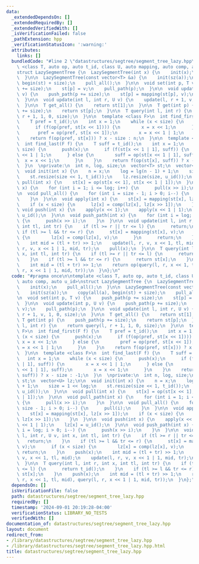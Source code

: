```yaml
---
data:
  _extendedDependsOn: []
  _extendedRequiredBy: []
  _extendedVerifiedWith: []
  _isVerificationFailed: false
  _pathExtension: hpp
  _verificationStatusIcon: ':warning:'
  attributes:
    links: []
  bundledCode: "#line 2 \"datastructures/segtree/segment_tree_lazy.hpp\"\n\ntemplate\
    \ <class T, auto op, auto t_id, class U, auto mapping, auto comp, auto u_id>\n\
    struct LazySegmentTree {\n  LazySegmentTree(int x) {\n    init(x);\n    pull_all();\n\
    \  }\n\n  LazySegmentTree(const vector<T> &a) {\n    init(sz(a));\n    copy(all(a),\
    \ begin(st) + size);\n    pull_all();\n  }\n\n  void set(int p, T v) {\n    push_path(p\
    \ += size);\n    st[p] = v;\n    pull_path(p);\n  }\n\n  void update(int p, U\
    \ v) {\n    push_path(p += size);\n    st[p] = mapping(st[p], v);\n    pull_path(p);\n\
    \  }\n\n  void update(int l, int r, U v) {\n    update(l, r + 1, v, 1, 0, size);\n\
    \  }\n\n  T get_all() {\n    return st[1];\n  }\n\n  T get(int p) {\n    push_path(p\
    \ += size);\n    return st[p];\n  }\n\n  T query(int l, int r) {\n    return query(l,\
    \ r + 1, 1, 0, size);\n  }\n\n  template <class F>\n  int find_first(F f) {\n\
    \    T pref = t_id();\n    int x = 1;\n    while (x < size) {\n      push(x);\n\
    \      if (f(op(pref, st[x << 1]))) {\n        x = x << 1;\n      } else {\n \
    \       pref = op(pref, st[x << 1]);\n        x = x << 1 | 1;\n      }\n    }\n\
    \    return f(op(pref, st[x])) ? x - size : n;\n  }\n\n  template <class F>\n\
    \  int find_last(F f) {\n    T suff = t_id();\n    int x = 1;\n    while (x <\
    \ size) {\n      push(x);\n      if (f(st[x << 1 | 1], suff)) {\n        x = x\
    \ << 1 | 1;\n      } else {\n        suff = op(st[x << 1 | 1], suff);\n      \
    \  x = x << 1;\n      }\n    }\n    return f(op(st[x], suff)) ? x - size : -1;\n\
    \  }\n  \nprivate:\n  int n, log, size;\n  vector<T> st;\n  vector<U> lz;\n\n\
    \  void init(int x) {\n    n = x;\n    log = lg(n - 1) + 1;\n    size = 1 << log;\n\
    \    st.resize(size << 1, t_id());\n    lz.resize(size, u_id());\n  }\n\n  void\
    \ pull(int x) {\n    st[x] = op(st[x << 1], st[x << 1 | 1]);\n  }\n\n  void pull_path(int\
    \ x) {\n    for (int i = 1; i <= log; i++) {\n      pull(x >> i);\n    }\n  }\n\
    \n  void pull_all() {\n    for (int i = size - 1; i > 0; i--) {\n      pull(i);\n\
    \    }\n  }\n\n  void apply(int x) {\n    st[x] = mapping(st[x], lz[x >> 1]);\n\
    \    if (x < size) {\n      lz[x] = comp(lz[x], lz[x >> 1]);\n    }\n  }\n\n \
    \ void push(int x) {\n    apply(x << 1);\n    apply(x << 1 | 1);\n    lz[x] =\
    \ u_id();\n  }\n\n  void push_path(int x) {\n    for (int i = log; i > 0; i--)\
    \ {\n      push(x >> i);\n    }\n  }\n\n  void update(int l, int r, U v, int x,\
    \ int tl, int tr) {\n    if (tl >= r || tr <= l) {\n      return;\n    }\n   \
    \ if (tl >= l && tr <= r) {\n      st[x] = mapping(st[x], v);\n      if (x < size)\
    \ {\n        lz[x] = comp(lz[x], v);\n      }\n      return;\n    }\n    push(x);\n\
    \    int mid = (tl + tr) >> 1;\n    update(l, r, v, x << 1, tl, mid);\n    update(l,\
    \ r, v, x << 1 | 1, mid, tr);\n    pull(x);\n  }\n\n  T query(int l, int r, int\
    \ x, int tl, int tr) {\n    if (tl >= r || tr <= l) {\n      return t_id();\n\
    \    }\n    if (tl >= l && tr <= r) {\n      return st[x];\n    }\n    push(x);\n\
    \    int mid = (tl + tr) >> 1;\n    return op(query(l, r, x << 1, tl, mid), query(l,\
    \ r, x << 1 | 1, mid, tr));\n  }\n};\n"
  code: "#pragma once\n\ntemplate <class T, auto op, auto t_id, class U, auto mapping,\
    \ auto comp, auto u_id>\nstruct LazySegmentTree {\n  LazySegmentTree(int x) {\n\
    \    init(x);\n    pull_all();\n  }\n\n  LazySegmentTree(const vector<T> &a) {\n\
    \    init(sz(a));\n    copy(all(a), begin(st) + size);\n    pull_all();\n  }\n\
    \n  void set(int p, T v) {\n    push_path(p += size);\n    st[p] = v;\n    pull_path(p);\n\
    \  }\n\n  void update(int p, U v) {\n    push_path(p += size);\n    st[p] = mapping(st[p],\
    \ v);\n    pull_path(p);\n  }\n\n  void update(int l, int r, U v) {\n    update(l,\
    \ r + 1, v, 1, 0, size);\n  }\n\n  T get_all() {\n    return st[1];\n  }\n\n \
    \ T get(int p) {\n    push_path(p += size);\n    return st[p];\n  }\n\n  T query(int\
    \ l, int r) {\n    return query(l, r + 1, 1, 0, size);\n  }\n\n  template <class\
    \ F>\n  int find_first(F f) {\n    T pref = t_id();\n    int x = 1;\n    while\
    \ (x < size) {\n      push(x);\n      if (f(op(pref, st[x << 1]))) {\n       \
    \ x = x << 1;\n      } else {\n        pref = op(pref, st[x << 1]);\n        x\
    \ = x << 1 | 1;\n      }\n    }\n    return f(op(pref, st[x])) ? x - size : n;\n\
    \  }\n\n  template <class F>\n  int find_last(F f) {\n    T suff = t_id();\n \
    \   int x = 1;\n    while (x < size) {\n      push(x);\n      if (f(st[x << 1\
    \ | 1], suff)) {\n        x = x << 1 | 1;\n      } else {\n        suff = op(st[x\
    \ << 1 | 1], suff);\n        x = x << 1;\n      }\n    }\n    return f(op(st[x],\
    \ suff)) ? x - size : -1;\n  }\n  \nprivate:\n  int n, log, size;\n  vector<T>\
    \ st;\n  vector<U> lz;\n\n  void init(int x) {\n    n = x;\n    log = lg(n - 1)\
    \ + 1;\n    size = 1 << log;\n    st.resize(size << 1, t_id());\n    lz.resize(size,\
    \ u_id());\n  }\n\n  void pull(int x) {\n    st[x] = op(st[x << 1], st[x << 1\
    \ | 1]);\n  }\n\n  void pull_path(int x) {\n    for (int i = 1; i <= log; i++)\
    \ {\n      pull(x >> i);\n    }\n  }\n\n  void pull_all() {\n    for (int i =\
    \ size - 1; i > 0; i--) {\n      pull(i);\n    }\n  }\n\n  void apply(int x) {\n\
    \    st[x] = mapping(st[x], lz[x >> 1]);\n    if (x < size) {\n      lz[x] = comp(lz[x],\
    \ lz[x >> 1]);\n    }\n  }\n\n  void push(int x) {\n    apply(x << 1);\n    apply(x\
    \ << 1 | 1);\n    lz[x] = u_id();\n  }\n\n  void push_path(int x) {\n    for (int\
    \ i = log; i > 0; i--) {\n      push(x >> i);\n    }\n  }\n\n  void update(int\
    \ l, int r, U v, int x, int tl, int tr) {\n    if (tl >= r || tr <= l) {\n   \
    \   return;\n    }\n    if (tl >= l && tr <= r) {\n      st[x] = mapping(st[x],\
    \ v);\n      if (x < size) {\n        lz[x] = comp(lz[x], v);\n      }\n     \
    \ return;\n    }\n    push(x);\n    int mid = (tl + tr) >> 1;\n    update(l, r,\
    \ v, x << 1, tl, mid);\n    update(l, r, v, x << 1 | 1, mid, tr);\n    pull(x);\n\
    \  }\n\n  T query(int l, int r, int x, int tl, int tr) {\n    if (tl >= r || tr\
    \ <= l) {\n      return t_id();\n    }\n    if (tl >= l && tr <= r) {\n      return\
    \ st[x];\n    }\n    push(x);\n    int mid = (tl + tr) >> 1;\n    return op(query(l,\
    \ r, x << 1, tl, mid), query(l, r, x << 1 | 1, mid, tr));\n  }\n};"
  dependsOn: []
  isVerificationFile: false
  path: datastructures/segtree/segment_tree_lazy.hpp
  requiredBy: []
  timestamp: '2024-09-01 20:19:28-04:00'
  verificationStatus: LIBRARY_NO_TESTS
  verifiedWith: []
documentation_of: datastructures/segtree/segment_tree_lazy.hpp
layout: document
redirect_from:
- /library/datastructures/segtree/segment_tree_lazy.hpp
- /library/datastructures/segtree/segment_tree_lazy.hpp.html
title: datastructures/segtree/segment_tree_lazy.hpp
---
```

